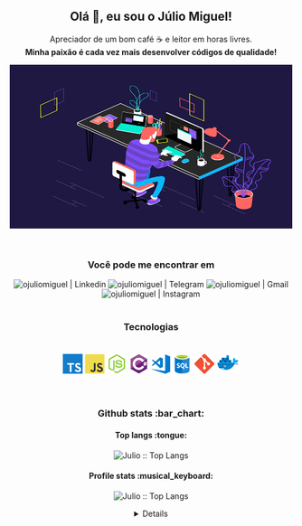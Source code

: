 <h2 align="center">Olá 👋, eu sou o Júlio Miguel!</h2>

<p align="center">Apreciador de um bom café ☕ e leitor em horas livres. <br/> <b> Minha paixão é cada vez mais desenvolver códigos de qualidade! </b> </p>

<p align="center">
    <img align="center" alt="GIF" src="https://github.com/ojuliomiguel/ojuliomiguel/blob/main/assets/code_.gif?raw=true" width="500" height="290" />
</p>

<br />

<h3 align="center">Você pode me encontrar em</h3>

<div align="center">
    <img target="_blank" alt="ojuliomiguel | Linkedin" src="https://img.shields.io/badge/LinkedIn-0077B5?style=for-the-badge&logo=linkedin&logoColor=white&link=https://www.linkedin.com/in/j%C3%BAlio-miguel-82b8ab1a0/" />
    <img  alt="ojuliomiguel | Telegram"  src="https://img.shields.io/badge/Telegram-2CA5E0?style=for-the-badge&logo=telegram&logoColor=white&link=https://t.me/juliomiguelsouza" />
    <img alt="ojuliomiguel | Gmail"  src="https://img.shields.io/badge/Gmail-D14836?style=for-the-badge&logo=gmail&logoColor=white&link=mailto:juliomiguelsouzacosta@gmail.com" />
     <img  alt="ojuliomiguel | Instagram"  src="https://img.shields.io/badge/Instagram-E4405F?style=for-the-badge&logo=instagram&logoColor=white&link=https://instagram.com/solidcode42"/>
     <br/>
     <br/>
    <h3>Tecnologias</h3>
    <br/>
    <img alt="Typescript" width="35px" src="assets/icons/ts.png" />
    <img alt="JavaScript" width="35px" src="assets/icons/js.png" />
    <img alt="Node.js" width="35px" src="assets/icons/nodejs.png" />
    <img alt="C#" width="35px" src="assets/icons/csharp.png" />
    <img alt="Visual Studio Code" width="35px" src="assets/icons/vscode.png" />
    <img alt="sql" width="35px" src="assets/icons/sql.png" />
    <img alt="git" width="35px" src="assets/icons/git.png" />
    <img alt="docker" width="40px" src="assets/icons/docker.png" />
    <br/>
    <br/>
    <!-- <h3>Atividades Recentes</h3> -->
</div>

<br />

<h3 align="center">Github stats :bar_chart:</h3>


<h4 align="center">Top langs :tongue:</h4>

<p align="center">
    <img src="https://github-readme-stats.vercel.app/api/top-langs/?username=ojuliomiguel&langs_count=8&layout=compact&theme=blueberry" alt="Julio :: Top Langs" />
</p>
       
<h4 align="center">Profile stats :musical_keyboard:</h4>
            
<p align="center">
    <img src="https://github-readme-stats.vercel.app/api?username=ojuliomiguel&theme=blueberry&show_icons=true&count_private=true&include_all_commits=true&hide_title=true" alt="Julio :: Top Langs" />
</p       
        

<br />

<details align="center">
    <h2> <summary> 📃 Curriculum </summary> </h3>

## Educação

- 📖 **Ciência da Computação**
    
    📆 2017 - 2021

    📍 **Universidade Federal de Alagoas** - Arapiraca, Alagoas, Brasil

## Experiência

- :computer: Engenheiro de software backend

    📆 ago 2021 

    📍 **Aws Code** - Remoto, MG, Brasil

- :computer: Desenvolvedor Asp.Net (backend)

    📆 jan 2021 - mar 2021

    📍 **Intelitrader** - Remoto, SP, Brasil

- :computer: Desenvolvedor backend Nodejs/TypeScript

    📆 ago 2020 - jan 2021

    📍 **MyInterCambio** - Remoto, PE, Brasil
   
- :computer: Desenvolvedor backend

    📆 jan 2020 - 202?

    📍 **PlusSoft** - Arapiraca, Alagoas, Brasil

- :computer: Projeto Web-Scraping

    📆 dezembro de 2019


</details>


<!--
**ojuliomiguel/ojuliomiguel** is a ✨ _special_ ✨ repository because its `README.md` (this file) appears on your GitHub profile.

Here are some ideas to get you started:

- 🔭 I’m currently working on ...
- 🌱 I’m currently learning ...
- 👯 I’m looking to collaborate on ...
- 🤔 I’m looking for help with ...
- 💬 Ask me about ...
- 📫 How to reach me: ...
- 😄 Pronouns: ...
- ⚡ Fun fact: ...
-->

[telegram]: https://t.me/juliomiguelsouza
[twitter]: https://twitter.com/ojuliomiguel
[gmail]: mailto:juliomiguelsouzacosta@gmailcom
[instagram]: https://www.instagram.com/solidcode42
